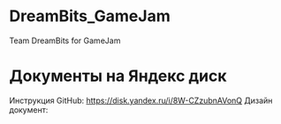 # DreamBits_GameJam
Team DreamBits for GameJam

# Документы на Яндекс диск
  Инструкция GitHub: https://disk.yandex.ru/i/8W-CZzubnAVonQ
  Дизайн документ: 
